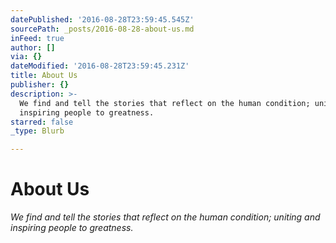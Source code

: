 ```yaml
---
datePublished: '2016-08-28T23:59:45.545Z'
sourcePath: _posts/2016-08-28-about-us.md
inFeed: true
author: []
via: {}
dateModified: '2016-08-28T23:59:45.231Z'
title: About Us
publisher: {}
description: >-
  We find and tell the stories that reflect on the human condition; uniting and
  inspiring people to greatness.
starred: false
_type: Blurb

---
```

# About Us

_We find and tell the stories that reflect on the human condition; uniting and inspiring people to greatness._